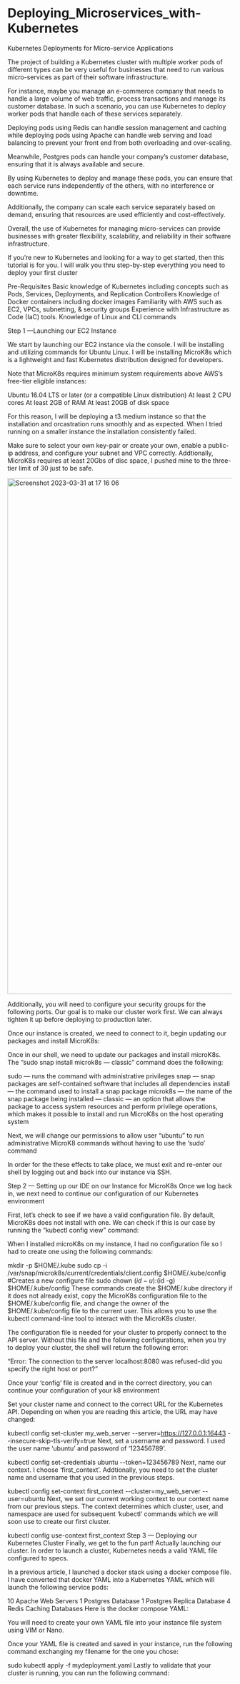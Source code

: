 # Deploying_Microservices_with-Kubernetes
Kubernetes Deployments for Micro-service Applications

The project of building a Kubernetes cluster with multiple worker pods of different types can be very useful for businesses that need to run various micro-services as part of their software infrastructure.

For instance, maybe you manage an e-commerce company that needs to handle a large volume of web traffic, process transactions and manage its customer database. In such a scenario, you can use Kubernetes to deploy worker pods that handle each of these services separately.

Deploying pods using Redis can handle session management and caching while deploying pods using Apache can handle web serving and load balancing to prevent your front end from both overloading and over-scaling.

Meanwhile, Postgres pods can handle your company’s customer database, ensuring that it is always available and secure.

By using Kubernetes to deploy and manage these pods, you can ensure that each service runs independently of the others, with no interference or downtime.

Additionally, the company can scale each service separately based on demand, ensuring that resources are used efficiently and cost-effectively.

Overall, the use of Kubernetes for managing micro-services can provide businesses with greater flexibility, scalability, and reliability in their software infrastructure.

If you’re new to Kubernetes and looking for a way to get started, then this tutorial is for you. I will walk you thru step-by-step everything you need to deploy your first cluster

Pre-Requisites
Basic knowledge of Kubernetes including concepts such as Pods, Services, Deployments, and Replication Controllers
Knowledge of Docker containers including docker images
Familiarity with AWS such as EC2, VPCs, subnetting, & security groups
Experience with Infrastructure as Code (IaC) tools.
Knowledge of Linux and CLI commands

Step 1 —Launching our EC2 Instance

We start by launching our EC2 instance via the console. I will be installing and utilizing commands for Ubuntu Linux. I will be installing MicroK8s which is a lightweight and fast Kubernetes distribution designed for developers.

Note that MicroK8s requires minimum system requirements above AWS’s free-tier eligible instances:

Ubuntu 16.04 LTS or later (or a compatible Linux distribution)
At least 2 CPU cores
At least 2GB of RAM
At least 20GB of disk space

For this reason, I will be deploying a t3.medium instance so that the installation and orcastration runs smoothly and as expected. When I tried running on a smaller instance the installation consistently failed.

Make sure to select your own key-pair or create your own, enable a public-ip address, and configure your subnet and VPC correctly. Addtionally, MicroK8s requires at least 20Gbs of disc space, I pushed mine to the three-tier limit of 30 just to be safe.

<img width="1156" alt="Screenshot 2023-03-31 at 17 16 06" src="https://user-images.githubusercontent.com/67044030/229200355-78222b18-22b7-4f6d-a9ae-88f81d09582b.png">


Additionally, you will need to configure your security groups for the following ports. Our goal is to make our cluster work first. We can always tighten it up before deploying to production later.

Once our instance is created, we need to connect to it, begin updating our packages and install MicroK8s:


Once in our shell, we need to update our packages and install microK8s. The “sudo snap install microk8s — classic” command does the following:

sudo — runs the command with administrative privileges
snap — snap packages are self-contained software that includes all dependencies
install — the command used to install a snap package
microk8s — the name of the snap package being installed
— classic — an option that allows the package to access system resources and perform privilege operations, which makes it possible to install and run MicroK8s on the host operating system

Next, we will change our permissions to allow user “ubuntu” to run administrative MicroK8 commands without having to use the ‘sudo’ command

In order for the these effects to take place, we must exit and re-enter our shell by logging out and back into our instance via SSH.

Step 2 — Setting up our IDE on our Instance for MicroK8s
Once we log back in, we next need to continue our configuration of our Kubernetes environment

First, let’s check to see if we have a valid configuration file. By default, MicroK8s does not install with one. We can check if this is our case by running the “kubectl config view” command:

When I installed microK8s on my instance, I had no configuration file so I had to create one using the following commands:

mkdir -p $HOME/.kube
sudo cp -i /var/snap/microk8s/current/credentials/client.config $HOME/.kube/config #Creates a new configure file
sudo chown $(id -u):$(id -g) $HOME/.kube/config
These commands create the $HOME/.kube directory if it does not already exist, copy the MicroK8s configuration file to the $HOME/.kube/config file, and change the owner of the $HOME/.kube/config file to the current user. This allows you to use the kubectl command-line tool to interact with the MicroK8s cluster.

The configuration file is needed for your cluster to properly connect to the API server. Without this file and the following configurations, when you try to deploy your cluster, the shell will return the following error:

“Error: The connection to the server localhost:8080 was refused-did you specify the right host or port?”

Once your ‘config’ file is created and in the correct directory, you can continue your configuration of your k8 environment

Set your cluster name and connect to the correct URL for the Kubernetes API. Depending on when you are reading this article, the URL may have changed:

kubectl config set-cluster my_web_server --server=https://127.0.0.1:16443 --insecure-skip-tls-verify=true
Next, set a username and password. I used the user name ‘ubuntu’ and password of ‘123456789’.

kubectl config set-credentials ubuntu --token=123456789
Next, name our context. I choose ‘first_context’. Addtionally, you need to set the cluster name and username that you used in the previous steps.

kubectl config set-context first_context --cluster=my_web_server --user=ubuntu
Next, we set our current working context to our context name from our previous steps. The context determines which cluster, user, and namespace are used for subsequent ‘kubectl’ commands which we will soon use to create our first cluster.

kubectl config use-context first_context
Step 3 — Deploying our Kubernetes Cluster
Finally, we get to the fun part! Actually launching our cluster. In order to launch a cluster, Kubernetes needs a valid YAML file configured to specs.

In a previous article, I launched a docker stack using a docker compose file. I have converted that docker YAML into a Kubernetes YAML which will launch the following service pods:

10 Apache Web Servers
1 Postgres Database
1 Postgres Replica Database
4 Redis Caching Databases
Here is the docker compose YAML:


You will need to create your own YAML file into your instance file system using VIM or Nano.

Once your YAML file is created and saved in your instance, run the following command exchanging my filename for the one you chose:

sudo kubectl apply -f mydeployment.yaml
Lastly to validate that your cluster is running, you can run the following command:


